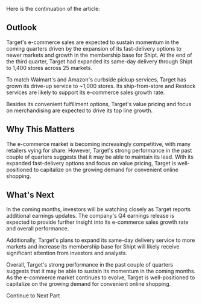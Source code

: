 Here is the continuation of the article:

## Outlook

Target's e-commerce sales are expected to sustain momentum in the coming quarters driven by the expansion of its fast-delivery options to newer markets and growth in the membership base for Shipt. At the end of the third quarter, Target had expanded its same-day delivery through Shipt to 1,400 stores across 25 markets.

To match Walmart's and Amazon's curbside pickup services, Target has grown its drive-up service to ~1,000 stores. Its ship-from-store and Restock services are likely to support its e-commerce sales growth rate.

Besides its convenient fulfillment options, Target's value pricing and focus on merchandising are expected to drive its top line growth.

## Why This Matters

The e-commerce market is becoming increasingly competitive, with many retailers vying for share. However, Target's strong performance in the past couple of quarters suggests that it may be able to maintain its lead. With its expanded fast-delivery options and focus on value pricing, Target is well-positioned to capitalize on the growing demand for convenient online shopping.

## What's Next

In the coming months, investors will be watching closely as Target reports additional earnings updates. The company's Q4 earnings release is expected to provide further insight into its e-commerce sales growth rate and overall performance.

Additionally, Target's plans to expand its same-day delivery service to more markets and increase its membership base for Shipt will likely receive significant attention from investors and analysts.

Overall, Target's strong performance in the past couple of quarters suggests that it may be able to sustain its momentum in the coming months. As the e-commerce market continues to evolve, Target is well-positioned to capitalize on the growing demand for convenient online shopping.

Continue to Next Part
